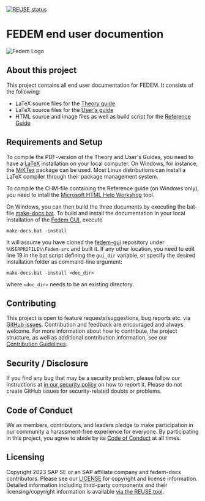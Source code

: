 <!---
  SPDX-FileCopyrightText: 2023 SAP SE

  SPDX-License-Identifier: Apache-2.0

  This file is part of FEDEM - https://openfedem.org
--->

[![REUSE status](https://api.reuse.software/badge/github.com/SAP/fedem-docs)](https://api.reuse.software/info/github.com/SAP/fedem-docs)

# FEDEM end user documention

![Fedem Logo](https://github.com/SAP/fedem-foundation/blob/main/cfg/FedemLogo.png)

## About this project

This project contains all end user documentation for FEDEM.
It consists of the following:

- LaTeX source files for the [Theory guide](src/TheoryGuide/)
- LaTeX source files for the [User's guide](src/UsersGuide/)
- HTML source and image files as well as build script for the [Reference Guide](src/ReferenceGuide/)

## Requirements and Setup

To compile the PDF-version of the Theory and User's Guides,
you need to have a [LaTeX](https://www.latex-project.org/) installation on your local computer.
On Windows, for instance, the [MiKTex](https://miktex.org/) package can be used.
Most Linux distributions can install a LaTeX compiler through their package management system.

To compile the CHM-file containing the Reference guide (on Windows only), you need to intall the
[Microsoft HTML Help Workshop](https://learn.microsoft.com/en-us/previous-versions/windows/desktop/htmlhelp/microsoft-html-help-downloads) tool.

On Windows, you can then build the three documents by executing the bat-file
[make-docs.bat](make-docs.bat). To build and install the documentation in your
local installation of the [Fedem GUI](https://github.com/SAP/fedem-gui), execute

    make-docs.bat -install

It will assume you have cloned the [fedem-gui](https://github.com/SAP/fedem-gui)
repository under `%USERPROFILE%\Fedem-src` and built it. If any other location,
you need to edit line 19 in the bat script defining the `gui_dir` variable,
or specify the desired installation folder as command-line argument:

    make-docs.bat -install <doc_dir>

where `<doc_dir>` needs to be an existing directory.

## Contributing

This project is open to feature requests/suggestions, bug reports etc. via [GitHub issues](https://github.com/SAP/fedem-docs/issues). Contribution and feedback are encouraged and always welcome. For more information about how to contribute, the project structure, as well as additional contribution information, see our [Contribution Guidelines](CONTRIBUTING.md).

## Security / Disclosure

If you find any bug that may be a security problem, please follow our instructions at [in our security policy](https://github.com/SAP/fedem-docs/security/policy) on how to report it. Please do not create GitHub issues for security-related doubts or problems.

## Code of Conduct

We as members, contributors, and leaders pledge to make participation in our community a harassment-free experience for everyone. By participating in this project, you agree to abide by its [Code of Conduct](https://github.com/SAP/.github/blob/main/CODE_OF_CONDUCT.md) at all times.

## Licensing

Copyright 2023 SAP SE or an SAP affiliate company and fedem-docs contributors. Please see our [LICENSE](LICENSE) for copyright and license information. Detailed information including third-party components and their licensing/copyright information is available [via the REUSE tool](https://api.reuse.software/info/github.com/SAP/fedem-docs).
